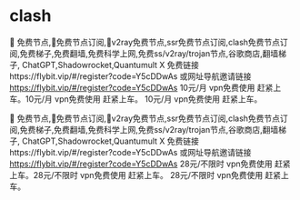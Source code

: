 # clash
🚀 免费节点,🚀免费节点订阅,🚀v2ray免费节点,ssr免费节点订阅,clash免费节点订阅,免费梯子,免费翻墙,免费科学上网,免费ss/v2ray/trojan节点,谷歌商店,翻墙梯子,
ChatGPT,Shadowrocket,Quantumult X  免费链接https://flybit.vip/#/register?code=Y5cDDwAs 
或网址导航邀请链接 https://flybit.vip/#/register?code=Y5cDDwAs  10元/月 vpn免费使用 赶紧上车。10元/月 vpn免费使用 赶紧上车。 10元/月 vpn免费使用 赶紧上车。


🚀 免费节点,🚀免费节点订阅,🚀v2ray免费节点,ssr免费节点订阅,clash免费节点订阅,免费梯子,免费翻墙,免费科学上网,免费ss/v2ray/trojan节点,谷歌商店,翻墙梯子,
ChatGPT,Shadowrocket,Quantumult X  免费链接https://flybit.vip/#/register?code=Y5cDDwAs 
或网址导航邀请链接 https://flybit.vip/#/register?code=Y5cDDwAs  28元/不限时 vpn免费使用 赶紧上车。28元/不限时 vpn免费使用 赶紧上车。 28元/不限时 vpn免费使用 赶紧上车。
